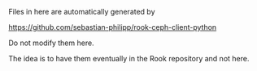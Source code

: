 Files in here are automatically generated by 

https://github.com/sebastian-philipp/rook-ceph-client-python

Do not modify them here. 

The idea is to have them eventually in the Rook repository and not here.